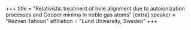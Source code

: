 +++
title = "Relativistic treatment of hole alignment due to autoionization processes and Cooper minima in noble gas atoms"
[extra]
speaker = "Rezvan Tahouri"
affiliation = "Lund University, Sweden"
+++
